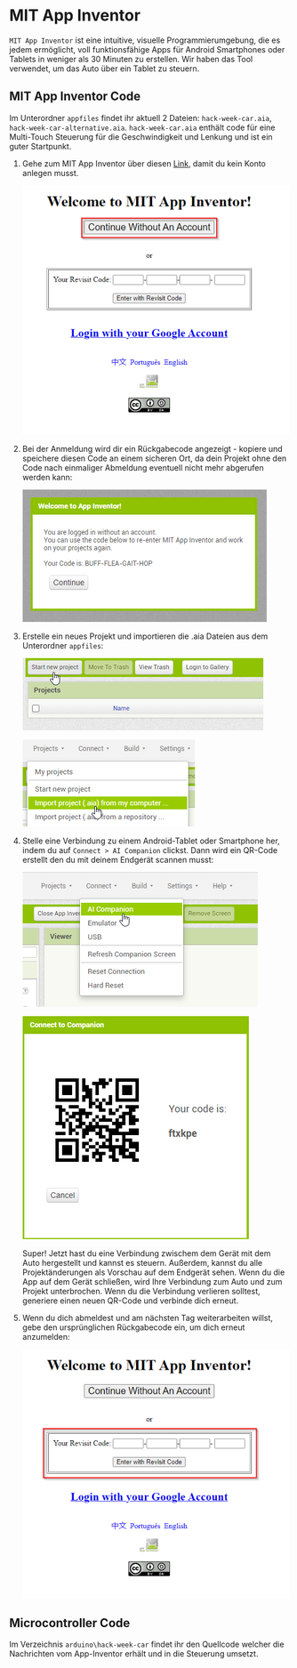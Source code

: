 # MIT App Inventor

`MIT App Inventor` ist eine intuitive, visuelle Programmierumgebung, die es jedem ermöglicht, voll funktionsfähige Apps für Android Smartphones oder Tablets in weniger als 30 Minuten zu erstellen. Wir haben das Tool verwendet, um das Auto über ein Tablet zu steuern.

## MIT App Inventor Code

Im Unterordner `appfiles` findet ihr aktuell 2 Dateien: `hack-week-car.aia`, `hack-week-car-alternative.aia`. `hack-week-car.aia` enthält code für eine Multi-Touch Steuerung für die Geschwindigkeit und Lenkung und ist ein guter Startpunkt.

1. Gehe zum MIT App Inventor über diesen [Link](http://code.appinventor.mit.edu/), damit du kein Konto anlegen musst.

    ![App Inventor](doc/AppInventor-0.png "App Inventor")

2. Bei der Anmeldung wird dir ein Rückgabecode angezeigt - kopiere und speichere diesen Code an einem sicheren Ort, da dein Projekt ohne den Code nach einmaliger Abmeldung eventuell nicht mehr abgerufen werden kann:

    ![App Inventor](doc/AppInventor-1.png "App Inventor")

3. Erstelle ein neues Projekt und importieren die .aia Dateien aus dem Unterordner `appfiles`:

    ![App Inventor](doc/AppInventor-2.png "App Inventor")

    ![App Inventor](doc/AppInventor-3.png "App Inventor")

4. Stelle eine Verbindung zu einem Android-Tablet oder Smartphone her, indem du auf `Connect > AI Companion` clickst. Dann wird ein QR-Code erstellt den du mit deinem Endgerät scannen musst: 

    ![App Inventor](doc/AppInventor-4.png "App Inventor")

    ![App Inventor](doc/AppInventor-5.png "App Inventor")

    Super! Jetzt hast du eine Verbindung zwischem dem Gerät mit dem Auto hergestellt und kannst es steuern. Außerdem, kannst du alle Projektänderungen als Vorschau auf dem Endgerät sehen. Wenn du die App auf dem Gerät schließen, wird Ihre Verbindung zum Auto und zum Projekt unterbrochen. Wenn du die Verbindung verlieren solltest, generiere einen neuen QR-Code und verbinde dich erneut.

5. Wenn du dich abmeldest und am nächsten Tag weiterarbeiten willst, gebe den ursprünglichen Rückgabecode ein, um dich erneut anzumelden:

    ![App Inventor](doc/AppInventor-6.png "App Inventor")

## Microcontroller Code

Im Verzeichnis `arduino\hack-week-car` findet ihr den Quellcode welcher die Nachrichten vom App-Inventor erhält und in die Steuerung umsetzt.